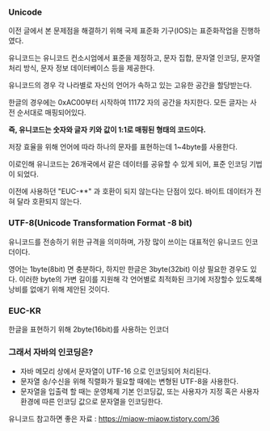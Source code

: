 ### Unicode

이전 글에서 본 문제점을 해결하기 위해 국제 표준화 기구(IOS)는 표준화작업을 진행하였다.

유니코드는 유니코드 컨소시엄에서 표준을 제정하고, 문자 집합, 문자열 인코딩, 문자열 처리 방식, 문자 정보 데이터베이스 등을 제공한다.

유니코드의 경우 각 나라별로 자신의 언어가 속하고 있는 고유한 공간을 할당받는다.

한글의 경우에는  0xAC00부터 시작하여 11172 자의 공간을 차지한다. 모든 글자는 사전 순서대로 매핑되어있다.

**즉, 유니코드는 숫자와 글자 키와 값이 1:1로 매핑된 형태의 코드이다.**

저장 효율을 위해 언어에 따라 하나의 문자를 표현하는데 1~4byte를 사용한다.

이로인해 유니코드는 26개국에서 같은 데이터를 공유할 수 있게 되어, 표준 인코딩 기법이 되었다.

이전에 사용하던 "EUC-**" 과 호환이 되지 않는다는 단점이 있다. 바이트 데이터가 전혀 달라 호환되지 않는다.



### UTF-8(Unicode Transformation Format -8 bit)

유니코드를 전송하기 위한 규격을 의미하며, 가장 많이 쓰이는 대표적인 유니코드 인코더이다.

영어는 1byte(8bit) 면 충분하다, 하지만 한글은 3byte(32bit) 이상 필요한 경우도 있다. 이러한 byte의 가변 길이를 지원해 각 언어별로 최적화된 크기에 저장할수 있도록해 낭비를 없애기 위해 제안된 것이다.



### EUC-KR

한글을 표현하기 위해 2byte(16bit)를 사용하는 인코더



### 그래서 자바의 인코딩은?

- 자바 메모리 상에서 문자열이 UTF-16 으로 인코딩되어 처리된다.
- 문자열 송/수신을 위해 직렬화가 필요할 때에는 변형된 UTF-8을 사용한다.
- 문자열을 입출력 할 때는 운영체제 기본 인코딩값, 또는 사용자가 지정 혹은 사용자 환경에 따른 인코딩 값으로 문자열을 인코딩한다.



유니코드 참고하면 좋은 자료 : https://miaow-miaow.tistory.com/36

